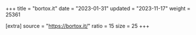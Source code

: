 +++
title = "bortox.it"
date = "2023-01-31"
updated = "2023-11-17"
weight = 25361

[extra]
source = "https://bortox.it/"
ratio = 15
size = 25
+++

